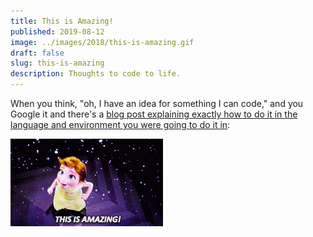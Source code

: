 ```yaml
---
title: This is Amazing!
published: 2019-08-12
image: ../images/2018/this-is-amazing.gif
draft: false
slug: this-is-amazing
description: Thoughts to code to life.
---
```


When you think, "oh, I have an idea for something I can code," and you Google it and there's a [blog post explaining exactly how to do it in the language and environment you were going to do it in](https://maryknize.com/blog/gatsby-image-annotations-using-exif-data/):

![this-is-amazing](../images/2018/this-is-amazing.gif)
